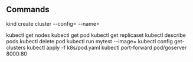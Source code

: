 ## Commands

kind create cluster --config=<camilho arquivo yaml> --name=<nome cluster>

kubectl get nodes
kubectl get pod
kubectl get replicaset
kubectl describe pods <name>
kubectl delete pod <name>
kubectl run mytest --image=<imagem>
kubectl config get-clusters
kubectl apply -f k8s/pod.yaml
kubectl port-forward pod/goserver 8000:80